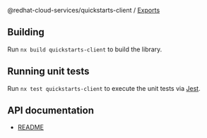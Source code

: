 @redhat-cloud-services/quickstarts-client / [Exports](modules.md)

## Building

Run `nx build quickstarts-client` to build the library.

## Running unit tests

Run `nx test quickstarts-client` to execute the unit tests via [Jest](https://jestjs.io).

## API documentation

* [README](doc/README.md)

